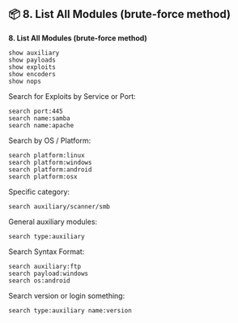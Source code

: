 


## 📦 **8. List All Modules (brute-force method)**

**8. List All Modules (brute-force method)**
```
show auxiliary
show payloads
show exploits
show encoders
show nops
```


Search for Exploits by Service or Port:
```
search port:445
search name:samba
search name:apache
```

Search by OS / Platform:
```
search platform:linux
search platform:windows
search platform:android
search platform:osx
```

Specific category:
```
search auxiliary/scanner/smb
```

General auxiliary modules:
```
search type:auxiliary
```

Search Syntax Format:
```
search auxiliary:ftp
search payload:windows
search os:android
```


Search version or login something:
```
search type:auxiliary name:version
```

